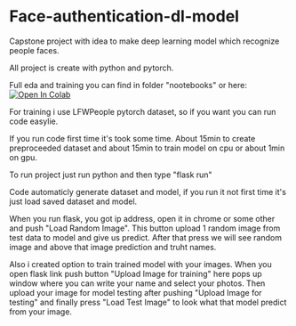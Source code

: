 # Face-authentication-dl-model

Capstone project with idea to make deep learning model which recognize people faces. 

All project is create with python and pytorch. 

Full eda and training you can find in folder "nootebooks" or here:
<a href="https://colab.research.google.com/drive/1XoR7gu7Sjf2JWswpjFXVbz-WOhCOKBV2?usp=sharing" target="_parent"><img src="https://colab.research.google.com/assets/colab-badge.svg" alt="Open In Colab"/></a>

For training i use LFWPeople pytorch dataset, so if you want you can run code easylie.

If you run code first time it's took some time. About 15min to create preproceeded dataset and about 15min to train model on cpu or about 1min on gpu.

To run project just run python and then type "flask run"

Code automaticly generate dataset and model, if you run it not first time it's just load saved dataset and model.

When you run flask, you got ip address, open it in chrome or some other and push "Load Random Image". This button upload 1 random image from test data to model and give us predict. After that press we will see random image and above that image prediction and truht names.

Also i created option to train trained model with your images. When you open flask link push button "Upload Image for training" here pops up window where you can write your name and select your photos. Then upload your image for model testing after pushing "Upload Image for testing" and finally press "Load Test Image" to look what that model predict from your image.

